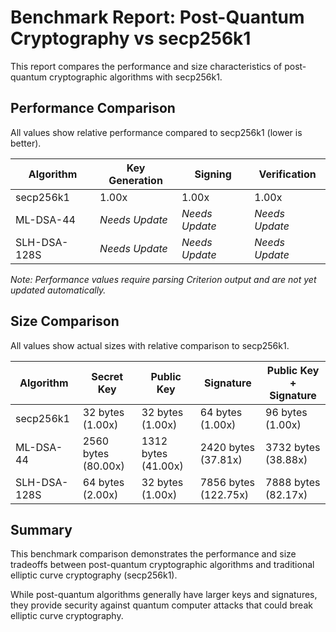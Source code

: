 # Benchmark Report: Post-Quantum Cryptography vs secp256k1

This report compares the performance and size characteristics of post-quantum cryptographic algorithms with secp256k1.

## Performance Comparison

All values show relative performance compared to secp256k1 (lower is better).

| Algorithm | Key Generation | Signing | Verification |
|-----------|----------------|---------|--------------|
| secp256k1 | 1.00x | 1.00x | 1.00x |
| ML-DSA-44 | *Needs Update* | *Needs Update* | *Needs Update* |
| SLH-DSA-128S | *Needs Update* | *Needs Update* | *Needs Update* |

*Note: Performance values require parsing Criterion output and are not yet updated automatically.*

## Size Comparison

All values show actual sizes with relative comparison to secp256k1.

| Algorithm | Secret Key | Public Key | Signature | Public Key + Signature |
|-----------|------------|------------|-----------|------------------------|
| secp256k1 | 32 bytes (1.00x) | 32 bytes (1.00x) | 64 bytes (1.00x) | 96 bytes (1.00x) |
| ML-DSA-44 | 2560 bytes (80.00x) | 1312 bytes (41.00x) | 2420 bytes (37.81x) | 3732 bytes (38.88x) |
| SLH-DSA-128S | 64 bytes (2.00x) | 32 bytes (1.00x) | 7856 bytes (122.75x) | 7888 bytes (82.17x) |

## Summary

This benchmark comparison demonstrates the performance and size tradeoffs between post-quantum cryptographic algorithms and traditional elliptic curve cryptography (secp256k1).

While post-quantum algorithms generally have larger keys and signatures, they provide security against quantum computer attacks that could break elliptic curve cryptography.
